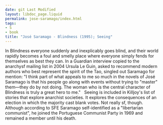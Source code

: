 ```yaml
---
date: git Last Modified
layout: libdoc_page.liquid
permalink: jose-saramago/index.html
tags:
- S
- book
title: "José Saramago - Blindness (1995); Seeing"
---
```


In Blindness everyone suddenly and inexplicably  goes blind, and their world rapidly becomes a foul and smelly place where  everyone simply fends for themselves as best they can. In a Guardian  interview copied to the anarchysf mailing list in 2004 Ursula Le Guin, asked to  recommend modern authors who best represent the spirit of the Tao, singled out  Saramago for mention: "I think part of what appeals to me so much in the novels  of José Saramago is that his people go along with events without trying to  "master" them—they do by not doing. The woman who is  the central character of Blindness is truly a great hero to me."
 
Seeing is included in  Killjoy's list of stories that explore anarchist  societies. It explores the consequences of an election in which the majority cast  blank votes. Not really sf, though.
 
Although according to  SFE  Saramago self-identified as a "libertarian communist", he joined the Portuguese  Communist Party in 1969 and remained a member until his death.